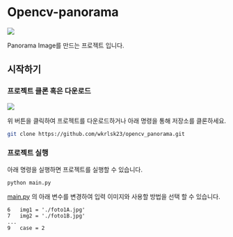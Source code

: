 # Opencv-panorama
[![](https://img.shields.io/badge/python-%3E%3D3.6-blue)](#)

Panorama Image를 만드는 프로젝트 입니다.

## 시작하기
### 프로젝트 클론 혹은 다운로드
[![](https://img.shields.io/badge/download-click%20this-brightgreen)](https://github.com/wkrlsk23/opencv_panorama/archive/refs/heads/main.zip)  

위 버튼을 클릭하여 프로젝트를 다운로드하거나 아래 명령을 통해 저장소를 클론하세요.  

```sh
git clone https://github.com/wkrlsk23/opencv_panorama.git
```

### 프로젝트 실행
아래 명령을 실행하면 프로젝트를 실행할 수 있습니다.  
```
python main.py
```
[main.py](https://github.com/wkrlsk23/opencv_panorama/blob/main/main.py) 의 아래 변수를 변경하여 입력 이미지와 사용할 방법을 선택 할 수 있습니다.
```
6   img1 = './foto1A.jpg'
7   img2 = './foto1B.jpg'
...
9   case = 2
```
